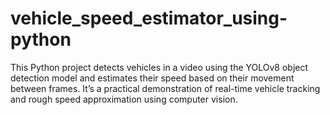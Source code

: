 # vehicle_speed_estimator_using-python
This Python project detects vehicles in a video using the YOLOv8 object detection model and estimates their speed based on their movement between frames. It’s a practical demonstration of real-time vehicle tracking and rough speed approximation using computer vision.
